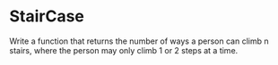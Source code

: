 # StairCase
Write a function that returns the number of ways a person can climb n stairs, where the person may only climb 1 or 2 steps at a time.
